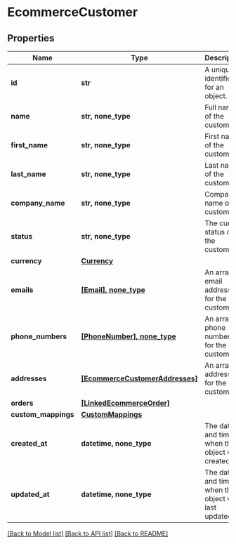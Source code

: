 # EcommerceCustomer


## Properties
Name | Type | Description | Notes
------------ | ------------- | ------------- | -------------
**id** | **str** | A unique identifier for an object. | [readonly] 
**name** | **str, none_type** | Full name of the customer | [optional] 
**first_name** | **str, none_type** | First name of the customer | [optional] 
**last_name** | **str, none_type** | Last name of the customer | [optional] 
**company_name** | **str, none_type** | Company name of the customer | [optional] 
**status** | **str, none_type** | The current status of the customer | [optional] 
**currency** | [**Currency**](Currency.md) |  | [optional] 
**emails** | [**[Email], none_type**](Email.md) | An array of email addresses for the customer. | [optional] 
**phone_numbers** | [**[PhoneNumber], none_type**](PhoneNumber.md) | An array of phone numbers for the customer. | [optional] 
**addresses** | [**[EcommerceCustomerAddresses]**](EcommerceCustomerAddresses.md) | An array of addresses for the customer. | [optional] 
**orders** | [**[LinkedEcommerceOrder]**](LinkedEcommerceOrder.md) |  | [optional] 
**custom_mappings** | [**CustomMappings**](CustomMappings.md) |  | [optional] 
**created_at** | **datetime, none_type** | The date and time when the object was created. | [optional] [readonly] 
**updated_at** | **datetime, none_type** | The date and time when the object was last updated. | [optional] [readonly] 

[[Back to Model list]](../../README.md#documentation-for-models) [[Back to API list]](../../README.md#documentation-for-api-endpoints) [[Back to README]](../../README.md)


